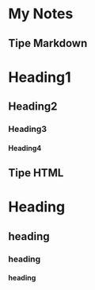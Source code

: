 # My Notes

## Tipe Markdown

# Heading1
## Heading2
### Heading3
#### Heading4

## Tipe HTML

<h1>Heading</h1>

<h2>heading</h2>

<h3>heading</h3>

<h4>heading</h4>